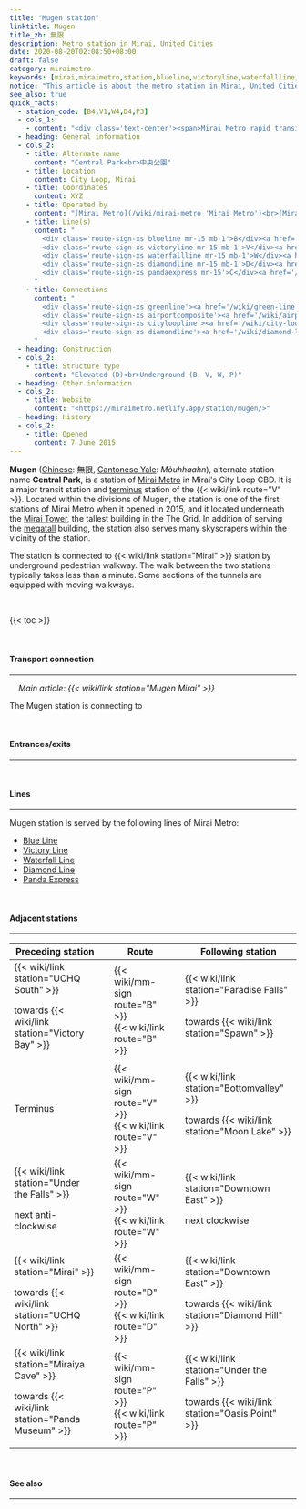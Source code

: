 ```yaml
---
title: "Mugen station"
linktitle: Mugen
title_zh: 無限
description: Metro station in Mirai, United Cities
date: 2020-08-20T02:08:50+08:00
draft: false
category: miraimetro
keywords: [mirai,miraimetro,station,blueline,victoryline,waterfallline,diamondline,pandaexpress]
notice: "This article is about the metro station in Mirai, United Cities. For the similarly named MRR station, see [Mugen Mirai Station](/wiki/mugen-mirai-station 'Mugen Mirai Station'). For the nearby connected station, see [Mirai Station](/wiki/mirai-station 'Mirai Station')."
see_also: true
quick_facts:
  - station_code: [B4,V1,W4,D4,P3]
  - cols_1:
    - content: "<div class='text-center'><span>Mirai Metro rapid transit station</span></div>"
  - heading: General information
  - cols_2:
    - title: Alternate name
      content: "Central Park<br>中央公園"
    - title: Location
      content: City Loop, Mirai
    - title: Coordinates
      content: XYZ
    - title: Operated by
      content: "[Mirai Metro](/wiki/mirai-metro 'Mirai Metro')<br>[Mirai Regional Railway](/wiki/mirai-regional-railway 'Mirai Regional Railway')"
    - title: Line(s)
      content: "
        <div class='route-sign-xs blueline mr-15 mb-1'>B</div><a href='/wiki/blue-line' title='Blue Line'>Blue Line</a><br>
        <div class='route-sign-xs victoryline mr-15 mb-1'>V</div><a href='/wiki/victory-line' title='Victory Line'>Victory Line</a><br>
        <div class='route-sign-xs waterfallline mr-15 mb-1'>W</div><a href='/wiki/waterfall-line' title='Waterfall Line'>Waterfall Line</a><br>
        <div class='route-sign-xs diamondline mr-15 mb-1'>D</div><a href='/wiki/diamond-line' title='Diamond Line'>Diamond Line</a><br>
        <div class='route-sign-xs pandaexpress mr-15'>C</div><a href='/wiki/panda-express' title='City Loop Line'>Panda Express</a>
      "
    - title: Connections
      content: "
        <div class='route-sign-xs greenline'><a href='/wiki/green-line' title='Green Line' class='text-reset text-decoration-none'>G</a></div>
        <div class='route-sign-xs airportcomposite'><a href='/wiki/airport-line' title='Airport Line' class='text-reset text-decoration-none'>A</a></div>
        <div class='route-sign-xs cityloopline'><a href='/wiki/city-loop-line' title='City Loop Line' class='text-reset text-decoration-none'>C</a></div>
        <div class='route-sign-xs diamondline'><a href='/wiki/diamond-line' title='Diamond Line' class='text-reset text-decoration-none'>D</a></div>
      "
  - heading: Construction
  - cols_2:
    - title: Structure type
      content: "Elevated (D)<br>Underground (B, V, W, P)"
  - heading: Other information
  - cols_2:
    - title: Website
      content: "<https://miraimetro.netlify.app/station/mugen/>"
  - heading: History
  - cols_2:
    - title: Opened
      content: 7 June 2015
---
```


**Mugen** ([Chinese](https://en.wikipedia.org/wiki/Traditional_Chinese_characters "Traditional Chinese characters"): 無限, [Cantonese Yale](https://en.wikipedia.org/wiki/Yale_romanization_of_Cantonese "Yale romanization of Cantonese"): *Mòuhhaahn*), alternate station name **Central Park**, is a station of [Mirai Metro](/wiki/mirai-metro "Mirai Metro") in Mirai's City Loop CBD. It is a major transit station and [terminus](https://en.wikipedia.org/wiki/Train_station#Terminus "Terminal station") station of the {{< wiki/link route="V" >}}. Located within the divisions of Mugen, the station is one of the first stations of Mirai Metro when it opened in 2015, and it located underneath the [Mirai Tower](/wiki/mirai-tower "Mirai Tower"), the tallest building in the The Grid. In addition of serving the [megatall](https://en.wikipedia.org/wiki/Skyscraper "Skyscraper") building, the station also serves many skyscrapers within the vicinity of the station.

The station is connected to {{< wiki/link station="Mirai" >}} station by underground pedestrian walkway. The walk between the two stations typically takes less than a minute. Some sections of the tunnels are equipped with moving walkways.

<br>

{{< toc >}}

<br>

#### Transport connection

---

&nbsp;&nbsp;&nbsp;&nbsp;*Main article: {{< wiki/link station="Mugen Mirai" >}}*

The Mugen station is connecting to

<br>

#### Entrances/exits

---

<br>

#### Lines

---

Mugen station is served by the following lines of Mirai Metro:

- [Blue Line](/wiki/blue-line "Blue Line")
- [Victory Line](/wiki/victory-line "Victory Line")
- [Waterfall Line](/wiki/waterfall-line "Waterfall Line")
- [Diamond Line](/wiki/diamond-line "Diamond Line")
- [Panda Express](/wiki/panda-express "Panda Express")

<br>

#### Adjacent stations

---

<div class="table-responsive">
  <table class="table table-bordered table-600 text-center">
    <thead class="thead-light">
      <tr>
        <th class="w-35">Preceding station</th>
        <th colspan="3">Route</th>
        <th class="w-35">Following station</th>
      </tr>
    </thead>
    <tbody>
      <tr>
        <td>
          {{< wiki/link station="UCHQ South" >}}
          <p class="small font-italic mb-0">towards {{< wiki/link station="Victory Bay" >}}</p>
        </td>
        <td class="blueline"></td>
        <td class="w-30">
          <div class="mb-05">
            {{< wiki/mm-sign route="B" >}}
          </div>
          {{< wiki/link route="B" >}}
        </td>
        <td class="blueline"></td>
        <td>
          {{< wiki/link station="Paradise Falls" >}}
          <p class="small font-italic mb-0">towards {{< wiki/link station="Spawn" >}}</p>
        </td>
      </tr>
      <tr>
        <td class="font-italic">Terminus</td>
        <td class="victoryline"></td>
        <td>
          <div class="mb-05">
            {{< wiki/mm-sign route="V" >}}
          </div>
          {{< wiki/link route="V" >}}
        </td>
        <td class="victoryline"></td>
        <td>
          {{< wiki/link station="Bottomvalley" >}}
          <p class="small font-italic mb-0">towards {{< wiki/link station="Moon Lake" >}}</p>
        </td>
      </tr>
      <tr>
        <td>
          {{< wiki/link station="Under the Falls" >}}
          <p class="small font-italic mb-0">next anti-clockwise</p>
        </td>
        <td class="waterfallline"></td>
        <td>
          <div class="mb-05">
            {{< wiki/mm-sign route="W" >}}
          </div>
          {{< wiki/link route="W" >}}
        </td>
        <td class="waterfallline"></td>
        <td>
          {{< wiki/link station="Downtown East" >}}
          <p class="small font-italic mb-0">next clockwise</p>
        </td>
      </tr>
      <tr>
        <td>
          {{< wiki/link station="Mirai" >}}
          <p class="small font-italic mb-0">towards {{< wiki/link station="UCHQ North" >}}</p>
        </td>
        <td class="diamondline"></td>
        <td>
          <div class="mb-05">
            {{< wiki/mm-sign route="D" >}}
          </div>
          {{< wiki/link route="D" >}}
        </td>
        <td class="diamondline"></td>
        <td>
          {{< wiki/link station="Downtown East" >}}
          <p class="small font-italic mb-0">towards {{< wiki/link station="Diamond Hill" >}}</p>
        </td>
      </tr>
      <tr>
        <td>
          {{< wiki/link station="Miraiya Cave" >}}
          <p class="small font-italic mb-0">towards {{< wiki/link station="Panda Museum" >}}</p>
        </td>
        <td class="pandaexpress"></td>
        <td>
          <div class="mb-05">
            {{< wiki/mm-sign route="P" >}}
          </div>
          {{< wiki/link route="P" >}}
        </td>
        <td class="pandaexpress"></td>
        <td>
          {{< wiki/link station="Under the Falls" >}}
          <p class="small font-italic mb-0">towards {{< wiki/link station="Oasis Point" >}}</p>
        </td>
      </tr>
    </tbody>
  </table>
</div>

<br>

#### See also

---